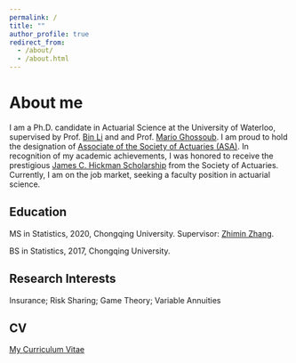 ```yaml
---
permalink: /
title: ""
author_profile: true
redirect_from: 
  - /about/
  - /about.html
---
```



About me
======
I am a Ph.D. candidate in Actuarial Science at the University of Waterloo, supervised by Prof. [Bin Li](https://sites.google.com/view/binli/home) and and Prof.  [Mario Ghossoub](https://sites.google.com/site/marioghossoub/). I am proud to hold the designation of  [Associate of the Society of Actuaries (ASA)](https://www.soa.org/education/exam-req/edu-asa-req/). In recognition of my academic achievements, I was honored to receive the prestigious [James C. Hickman Scholarship](https://www.soa.org/resources/announcements/press-releases/2023/2023-hickman-scholars/) from the Society of Actuaries. Currently, I am on the job market, seeking a faculty position in actuarial science.



Education
------
MS in Statistics, 2020, Chongqing University. Supervisor: [Zhimin Zhang](https://faculty.cqu.edu.cn/ZhiminZhang/en/jsxx/389203/jsxx/jsxx.htm).

BS in Statistics, 2017, Chongqing University.




Research Interests
------
Insurance; Risk Sharing; Game Theory; Variable Annuities

CV
------
[My Curriculum Vitae](https://benxuanshi.github.io/files/CVBenxuanShi.pdf)


